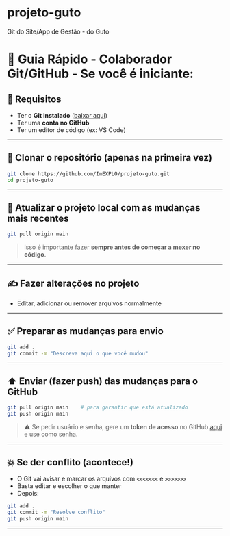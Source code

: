 # projeto-guto
Git do Site/App de Gestão - do Guto

# 🧠 Guia Rápido - Colaborador Git/GitHub - Se você é iniciante:

## 🔧 Requisitos
- Ter o **Git instalado** ([baixar aqui](https://git-scm.com/))
- Ter uma **conta no GitHub**
- Ter um editor de código (ex: VS Code)

---

## 🔽 Clonar o repositório (apenas na primeira vez)
```bash
git clone https://github.com/ImEXPLO/projeto-guto.git
cd projeto-guto
```

---

## 🔄 Atualizar o projeto local com as mudanças mais recentes
```bash
git pull origin main
```
> Isso é importante fazer **sempre antes de começar a mexer no código**.

---

## ✍️ Fazer alterações no projeto
- Editar, adicionar ou remover arquivos normalmente

---

## ✅ Preparar as mudanças para envio
```bash
git add .
git commit -m "Descreva aqui o que você mudou"
```

---

## ⬆️ Enviar (fazer push) das mudanças para o GitHub
```bash
git pull origin main    # para garantir que está atualizado
git push origin main
```
> ⚠️ Se pedir usuário e senha, gere um **token de acesso** no GitHub [aqui](https://github.com/settings/tokens) e use como senha.

---

## 💥 Se der conflito (acontece!)
- O Git vai avisar e marcar os arquivos com `<<<<<<<` e `>>>>>>>`
- Basta editar e escolher o que manter
- Depois:
```bash
git add .
git commit -m "Resolve conflito"
git push origin main
```

---
